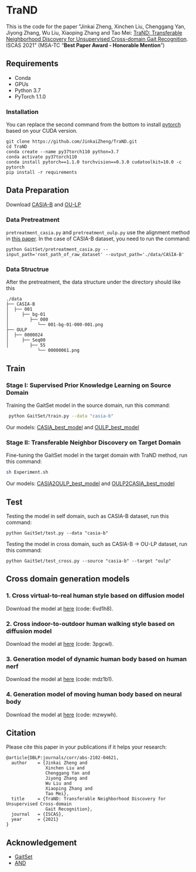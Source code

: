 # TraND
This is the code for the paper "Jinkai Zheng, Xinchen Liu, Chenggang Yan, Jiyong Zhang, Wu Liu, Xiaoping Zhang and Tao Mei: [TraND: Transferable Neighborhood Discovery for
Unsupervised Cross-domain Gait Recognition](https://arxiv.org/abs/2102.04621). ISCAS 2021" (MSA-TC “**Best Paper Award - Honorable Mention**”)


## Requirements
- Conda
- GPUs
- Python 3.7
- PyTorch 1.1.0

### Installation
You can replace the second command from the bottom to install
[pytorch](https://pytorch.org/get-started/previous-versions/#v110) 
based on your CUDA version.
```
git clone https://github.com/JinkaiZheng/TraND.git
cd TraND
conda create --name py37torch110 python=3.7
conda activate py37torch110
conda install pytorch==1.1.0 torchvision==0.3.0 cudatoolkit=10.0 -c pytorch
pip install -r requirements
```


## Data Preparation
Download [CASIA-B](http://www.cbsr.ia.ac.cn/english/Gait%20Databases.asp) and [OU-LP](http://www.am.sanken.osaka-u.ac.jp/BiometricDB/GaitLP.html)

### Data Pretreatment
`pretreatment_casia.py` and `pretreatment_oulp.py` use the alignment method in
[this paper](https://ipsjcva.springeropen.com/articles/10.1186/s41074-018-0039-6).
In the case of CASIA-B dataset, you need to run the command:
```
python GaitSet/pretreatment_casia.py --input_path='root_path_of_raw_dataset' --output_path='./data/CASIA-B'
```

### Data Structrue
After the pretreatment, the data structure under the directory should like this
```
./data
├── CASIA-B
│  ├── 001
│     ├── bg-01
│        ├── 000
│           └── 001-bg-01-000-001.png
├── OULP
│  ├── 0000024
│     ├── Seq00
│        ├── 55
            └── 00000061.png
```


## Train
### Stage I: Supervised Prior Knowledge Learning on Source Domain

Training the GaitSet model in the source domain, run this command:
```bash
 python GaitSet/train.py --data "casia-b"
```
Our models: [CASIA_best_model](https://github.com/JinkaiZheng/TraND/releases/download/V0.1/CASIA_best_encoder.ptm) and [OULP_best_model](https://github.com/JinkaiZheng/TraND/releases/download/V0.1/OULP_best_encoder.ptm)

### Stage II: Transferable Neighbor Discovery on Target Domain

Fine-tuning the GaitSet model in the target domain with TraND method, run this command:
```bash
sh Experiment.sh
```
Our models: [CASIA2OULP_best_model](https://github.com/JinkaiZheng/TraND/releases/download/V0.1/CASIA2OULP_best_encoder.ptm) and [OULP2CASIA_best_model](https://github.com/JinkaiZheng/TraND/releases/download/V0.1/OULP2CASIA_best_encoder.ptm)

## Test
Testing the model in self domain, such as CASIA-B dataset, run this command:
```
python GaitSet/test.py --data "casia-b"
```
Testing the model in cross domain, such as CASIA-B -> OU-LP dataset, run this command:
```
python GaitSet/test_cross.py --source "casia-b" --target "oulp"
```

## Cross domain generation models
### 1. Cross virtual-to-real human style based on diffusion model
Download the model at [here](http://box.jd.com/sharedInfo/83FD97D8D9B5778EEEC946AFBC5707A7) (code: 6vd1h8).
### 2. Cross indoor-to-outdoor human walking style based on diffusion model
Download the model at [here](http://box.jd.com/sharedInfo/380AEEBA30B7D991EEC946AFBC5707A7) (code: 3pgcwl).
### 3. Generation model of dynamic human body based on human nerf
Download the model at [here](http://box.jd.com/sharedInfo/4B7B95A58DCAC55AEEC946AFBC5707A7) (code: mdz1b1).
### 4. Generation model of moving human body based on neural body 
Download the model at [here](http://box.jd.com/sharedInfo/4C260AB93A3CDFBBEEC946AFBC5707A7) (code: mzwywh).

## Citation
Please cite this paper in your publications if it helps your research:
```
@article{DBLP:journals/corr/abs-2102-04621,
  author    = {Jinkai Zheng and
               Xinchen Liu and
               Chenggang Yan and
               Jiyong Zhang and
               Wu Liu and
               Xiaoping Zhang and
               Tao Mei},
  title     = {TraND: Transferable Neighborhood Discovery for Unsupervised Cross-domain
               Gait Recognition},
  journal   = {ISCAS},
  year      = {2021}
}
```


## Acknowledgement
- [GaitSet](https://github.com/AbnerHqC/GaitSet)
- [AND](https://github.com/Raymond-sci/AND)
